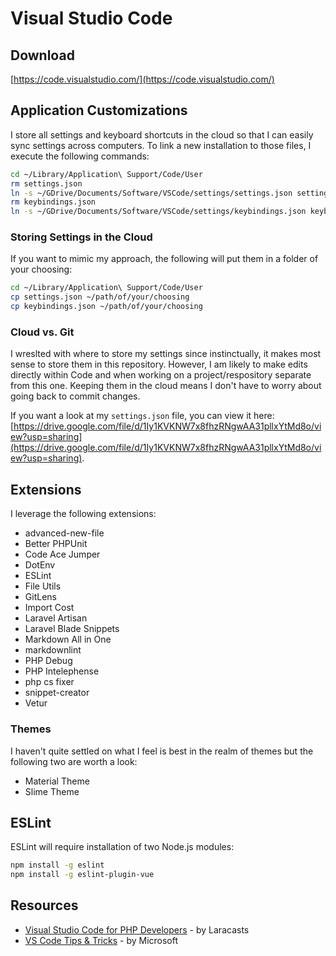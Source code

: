 # Visual Studio Code

## Download

[https://code.visualstudio.com/](https://code.visualstudio.com/)

## Application Customizations

I store all settings and keyboard shortcuts in the cloud so that I can easily sync settings across computers. To link a new installation to those files, I execute the following commands:

```bash
cd ~/Library/Application\ Support/Code/User
rm settings.json
ln -s ~/GDrive/Documents/Software/VSCode/settings/settings.json settings.json
rm keybindings.json
ln -s ~/GDrive/Documents/Software/VSCode/settings/keybindings.json keybindings.json
```

### Storing Settings in the Cloud

If you want to mimic my approach, the following will put them in a folder of your choosing:

```bash
cd ~/Library/Application\ Support/Code/User
cp settings.json ~/path/of/your/choosing
cp keybindings.json ~/path/of/your/choosing
```

### Cloud vs. Git

I wreslted with where to store my settings since instinctually, it makes most sense to store them in this repository. However, I am likely to make edits directly within Code and when working on a project/respository separate from this one. Keeping them in the cloud means I don't have to worry about going back to commit changes.

If you want a look at my `settings.json` file, you can view it here: [https://drive.google.com/file/d/1Iy1KVKNW7x8fhzRNgwAA31pllxYtMd8o/view?usp=sharing](https://drive.google.com/file/d/1Iy1KVKNW7x8fhzRNgwAA31pllxYtMd8o/view?usp=sharing).

## Extensions

I leverage the following extensions:

* advanced-new-file
* Better PHPUnit
* Code Ace Jumper
* DotEnv
* ESLint
* File Utils
* GitLens
* Import Cost
* Laravel Artisan
* Laravel Blade Snippets
* Markdown All in One
* markdownlint
* PHP Debug
* PHP Intelephense
* php cs fixer
* snippet-creator
* Vetur

### Themes

I haven't quite settled on what I feel is best in the realm of themes but the following two are worth a look:

* Material Theme
* Slime Theme

## ESLint

ESLint will require installation of two Node.js modules:

```bash
npm install -g eslint
npm install -g eslint-plugin-vue
```

## Resources

* [Visual Studio Code for PHP Developers](https://laracasts.com/series/visual-studio-code-for-php-developers) - by Laracasts
* [VS Code Tips & Tricks](https://github.com/Microsoft/vscode-tips-and-tricks) - by Microsoft
